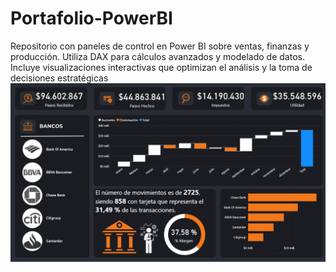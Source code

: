 # Portafolio-PowerBI
Repositorio con paneles de control en Power BI sobre ventas, finanzas y producción. Utiliza DAX para cálculos avanzados y modelado de datos. Incluye visualizaciones interactivas que optimizan el análisis y la toma de decisiones estratégicas
![Dashboard de Financiero](dashboard_financiero.png)
